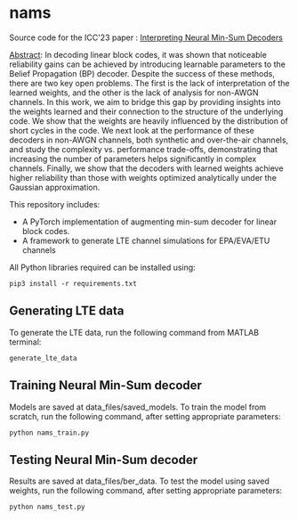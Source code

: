 # nams
Source code for the ICC'23 paper : [Interpreting Neural Min-Sum Decoders](https://ieeexplore.ieee.org/abstract/document/10279074)

<ins> Abstract</ins>: In decoding linear block codes, it was shown that noticeable reliability gains can be achieved by introducing learnable parameters to the Belief Propagation (BP) decoder. 
Despite the success of these methods, there are two key open problems. The first is the lack of interpretation of the learned weights, and the other is the lack of analysis for non-AWGN channels. 
In this work, we aim to bridge this gap by providing insights into the weights learned and their connection to the structure of the underlying code. 
We show that the weights are heavily influenced by the distribution of short cycles in the code.
We next look at the performance of these decoders in non-AWGN channels, both synthetic and over-the-air channels, and study the complexity vs. performance trade-offs, demonstrating that increasing the number of parameters helps significantly in complex channels. 
Finally, we show that the decoders with learned weights achieve higher reliability than those with weights optimized analytically under the Gaussian approximation. 

This repository includes:
- A PyTorch implementation of augmenting min-sum decoder for linear block codes.
- A framework to generate LTE channel simulations for EPA/EVA/ETU channels

All Python libraries required can be installed using:
```
pip3 install -r requirements.txt
```
## Generating LTE data

To generate the LTE data, run the following command from MATLAB terminal:
```
generate_lte_data
```

## Training Neural Min-Sum decoder

Models are saved at data_files/saved_models. To train the model from scratch, run the following command, after setting appropriate parameters:
```
python nams_train.py
```

## Testing Neural Min-Sum decoder

Results are saved at data_files/ber_data. To test the model using saved weights, run the following command, after setting appropriate parameters:
```
python nams_test.py
```

